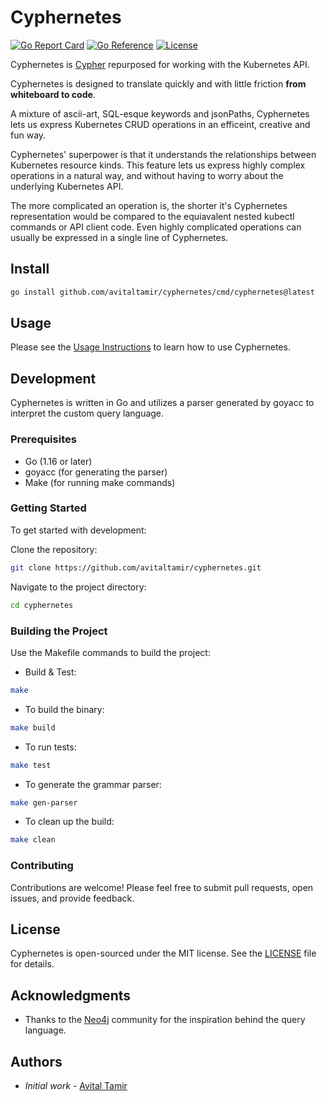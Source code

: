 # Cyphernetes

[![Go Report Card](https://goreportcard.com/badge/github.com/avitaltamir/cyphernetes)](https://goreportcard.com/report/github.com/avitaltamir/cyphernetes)
[![Go Reference](https://pkg.go.dev/badge/github.com/avitaltamir/cyphernetes.svg)](https://pkg.go.dev/github.com/avitaltamir/cyphernetes)
[![License](https://img.shields.io/badge/License-MIT-blue.svg)](https://opensource.org/licenses/MIT)

Cyphernetes is [Cypher](https://neo4j.com/developer/cypher/) repurposed for working with the Kubernetes API.

Cyphernetes is designed to translate quickly and with little friction **from whiteboard to code**.

A mixture of ascii-art, SQL-esque keywords and jsonPaths, Cyphernetes lets us express Kubernetes CRUD operations in an efficeint, creative and fun way.

Cyphernetes' superpower is that it understands the relationships between Kubernetes resource kinds.
This feature lets us express highly complex operations in a natural way, and without having to worry about the underlying Kubernetes API.

The more complicated an operation is, the shorter it's Cyphernetes representation would be compared to the equiavalent nested kubectl commands or API client code. Even highly complicated operations can usually be expressed in a single line of Cyphernetes.

## Install

```bash
go install github.com/avitaltamir/cyphernetes/cmd/cyphernetes@latest
```

## Usage

Please see the [Usage Instructions](https://github.com/AvitalTamir/cyphernetes/blob/main/USAGE.md) to learn how to use Cyphernetes.

## Development

Cyphernetes is written in Go and utilizes a parser generated by goyacc to interpret the custom query language.

### Prerequisites

* Go (1.16 or later)
* goyacc (for generating the parser)
* Make (for running make commands)

### Getting Started

To get started with development:

Clone the repository:

```bash
git clone https://github.com/avitaltamir/cyphernetes.git
```

Navigate to the project directory:

```bash
cd cyphernetes
```

### Building the Project

Use the Makefile commands to build the project:

* Build & Test:

```bash
make
```

* To build the binary:

```bash
make build
```

* To run tests:

```bash
make test
```

* To generate the grammar parser:

```bash
make gen-parser
```

* To clean up the build:

```bash
make clean
```

### Contributing

Contributions are welcome! Please feel free to submit pull requests, open issues, and provide feedback.

## License

Cyphernetes is open-sourced under the MIT license. See the [LICENSE](LICENSE) file for details.

## Acknowledgments

* Thanks to the [Neo4j](https://neo4j.com/) community for the inspiration behind the query language.

## Authors

* _Initial work_ - [Avital Tamir](https://github.com/avitaltamir)
